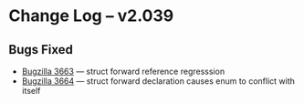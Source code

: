 <h1>Change Log &ndash; v2.039</h1>

<h2 id="bugs-fixed">Bugs Fixed</h2>

* [Bugzilla 3663](/bug/3663) &mdash; struct forward reference regresssion
* [Bugzilla 3664](/bug/3664) &mdash; struct forward declaration causes enum to conflict with itself
